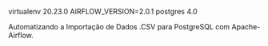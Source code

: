 virtualenv 20.23.0
AIRFLOW_VERSION=2.0.1
postgres 4.0



Automatizando a Importação de Dados .CSV para PostgreSQL com Apache-Airflow.
